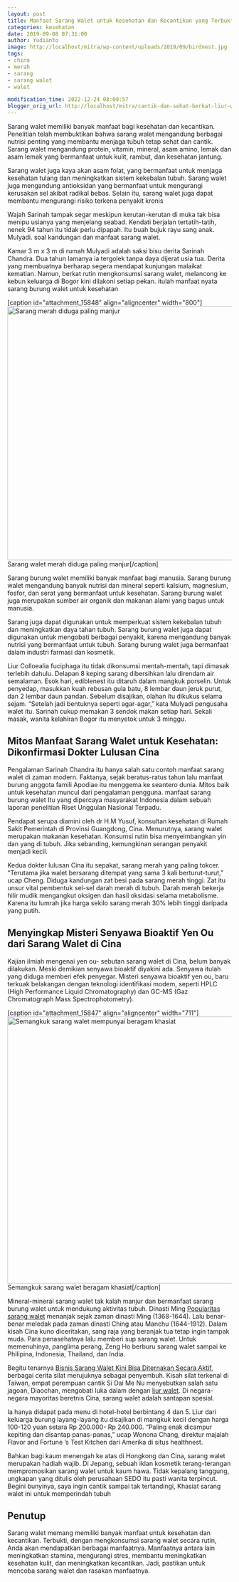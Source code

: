 ```yaml
---
layout: post
title: Manfaat Sarang Walet untuk Kesehatan dan Kecantikan yang Terbukti Tokcer
categories: kesehatan
date: 2019-09-08 07:31:00
author: Yudianto
image: http://localhost/mitra/wp-content/uploads/2019/09/birdnest.jpg
tags:
- china
- merah
- sarang
- sarang walet
- walet

modification_time: 2022-12-24 08:09:57
blogger_orig_url: http://localhost/mitra/cantik-dan-sehat-berkat-liur-walet.html
---
```


Sarang walet memiliki banyak manfaat bagi kesehatan dan kecantikan. Penelitian telah membuktikan bahwa sarang walet mengandung berbagai nutrisi penting yang membantu menjaga tubuh tetap sehat dan cantik. Sarang walet mengandung protein, vitamin, mineral, asam amino, lemak dan asam lemak yang bermanfaat untuk kulit, rambut, dan kesehatan jantung.

Sarang walet juga kaya akan asam folat, yang bermanfaat untuk menjaga kesehatan tulang dan meningkatkan sistem kekebalan tubuh. Sarang walet juga mengandung antioksidan yang bermanfaat untuk mengurangi kerusakan sel akibat radikal bebas. Selain itu, sarang walet juga dapat membantu mengurangi risiko terkena penyakit kronis

Wajah Sarinah tampak segar meskipun kerutan-kerutan di muka tak bisa menipu usianya yang menjelang seabad. Kendati berjalan tertatih-tatih, nenek 94 tahun itu tidak perlu dipapah. Itu buah bujuk rayu sang anak. Mulyadi. soal kandungan dan manfaat sarang walet.

Kamar 3 m x 3 m di rumah Mulyadi adalah saksi bisu derita Sarinah Chandra. Dua tahun lamanya ia tergolek tanpa daya dijerat usia tua. Derita yang membuatnya berharap segera mendapat kunjungan malaikat kematian. Namun, berkat rutin mengkonsumsi sarang walet, melancong ke kebun keluarga di Bogor kini dilakoni setiap pekan. itulah manfaat nyata sarang burung walet untuk kesehatan

[caption id="attachment_15848" align="aligncenter" width="800"]<a href="http://127.0.0.1/mitra/wp-content/uploads/2019/09/walet_800x571.jpg"><img class="wp-image-15848 size-full" src="http://127.0.0.1/mitra/wp-content/uploads/2019/09/walet_800x571.jpg" alt="Sarang merah diduga paling manjur" width="800" height="571" /></a> Sarang walet merah diduga paling manjur[/caption]

Sarang burung walet memiliki banyak manfaat bagi manusia. Sarang burung walet mengandung banyak nutrisi dan mineral seperti kalsium, magnesium, fosfor, dan serat yang bermanfaat untuk kesehatan. Sarang burung walet juga merupakan sumber air organik dan makanan alami yang bagus untuk manusia.

Sarang juga dapat digunakan untuk memperkuat sistem kekebalan tubuh dan meningkatkan daya tahan tubuh. Sarang burung walet juga dapat digunakan untuk mengobati berbagai penyakit, karena mengandung banyak nutrisi yang bermanfaat untuk tubuh. Sarang burung walet juga bermanfaat dalam industri farmasi dan kosmetik.

Liur Colloealia fuciphaga itu tidak dikonsumsi mentah-mentah, tapi dimasak terlebih dahulu. Delapan 8 keping sarang dibersihkan lalu direndam air semalaman. Esok hari, ediblenest itu ditaruh dalam mangkuk porselin. Untuk penyedap, masukkan kuah rebusan gula batu, 8 lembar daun jeruk purut, dan 2 lembar daun pandan. Sebelum disajikan, olahan itu dikukus selama sejam. “Setelah jadi bentuknya seperti agar-agar,” kata Mulyadi pengusaha walet itu. Sarinah cukup memakan 3 sendok makan setiap hari. Sekali masak, wanita kelahiran Bogor itu menyetok untuk 3 minggu.
<h2>Mitos Manfaat Sarang Walet untuk Kesehatan: Dikonfirmasi Dokter Lulusan Cina</h2>
Pengalaman Sarinah Chandra itu hanya salah satu contoh manfaat sarang walet di zaman modern. Faktanya, sejak beratus-ratus tahun lalu manfaat burung anggota famili Apodiae itu menggema ke seantero dunia. Mitos baik untuk kesehatan muncul dari pengalaman pengguna. manfaat sarang burung walet Itu yang dipercaya masyarakat Indonesia dalam sebuah laporan penelitian Riset Unggulan Nasional Terpadu.

Pendapat serupa diamini oleh dr H.M Yusuf, konsultan kesehatan di Rumah Sakit Pemerintah di Provinsi Guangdong, Cina. Menurutnya, sarang walet merupakan makanan kesehatan. Konsumsi rutin bisa menyeimbangkan yin dan yang di tubuh. Jika sebanding, kemungkinan serangan penyakit menjadi kecil.

Kedua dokter lulusan Cina itu sepakat, sarang merah yang paling tokcer. “Terutama jika walet bersarang ditempat yang sama 3 kali berturut-turut,” ucap Cheng. Diduga kandungan zat besi pada sarang merah tinggi. Zat itu unsur vital pembentuk sel-sel darah merah di tubuh. Darah merah bekerja hilir mudik mengangkut oksigen dan hasil oksidasi selama metabolisme. Karena itu lumrah jika harga sekilo sarang merah 30% lebih tinggi daripada yang putih.
<h2>Menyingkap Misteri Senyawa Bioaktif Yen Ou dari Sarang Walet di Cina</h2>
Kajian ilmiah mengenai yen ou- sebutan sarang walet di Cina, belum banyak dilakukan. Meski demikian senyawa bioaktif diyakini ada. Senyawa itulah yang diduga memberi efek penyegar. Misteri senyawa bioaktif yen ou, baru terkuak belakangan dengan teknologi identifikasi modem, seperti HPLC (High Performance Liquid Chromatography) dan GC-MS (Gaz Chromatograph Mass Spectrophotometry).

[caption id="attachment_15847" align="aligncenter" width="711"]<a href="http://127.0.0.1/mitra/wp-content/uploads/2019/09/walet_711x600.jpg"><img class="wp-image-15847 size-full" src="http://127.0.0.1/mitra/wp-content/uploads/2019/09/walet_711x600.jpg" alt="Semangkuk sarang walet mempunyai beragam khasiat" width="711" height="600" /></a> Semangkuk sarang walet beragam khasiat[/caption]

Mineral-mineral sarang walet tak kalah manjur dan bermanfaat sarang burung walet untuk mendukung aktivitas tubuh. Dinasti Ming <a href="http://127.0.0.1/mitra/alih-fungsi-ruko-menjadi-sarang-walet.html">Popularitas sarang walet</a> menanjak sejak zaman dinasti Ming (1368-1644). Lalu benar-benar meledak pada zaman dinasti Ching atau Manchu (1644-1912). Dalam kisah Cina kuno diceritakan, sang raja yang beranjak tua tetap ingin tampak muda. Para penasehatnya lalu memberi sup sarang walet. Untuk memenuhinya, panglima perang, Zeng Ho berburu sarang walet sampai ke Philipina, Indonesia, Thailand, dan India.

Begitu tenarnya <a href="http://127.0.0.1/mitra/budidaya-sarang-walet-bisa-diternakan.html">Bisnis Sarang Walet Kini Bisa Diternakan Secara Aktif</a>, berbagai cerita silat merujuknya sebagai penyembuh. Kisah silat terkenal di Taiwan, empat perempuan cantik Si Dai Me Nu menyebutkan salah satu jagoan, Diaochan, mengobati luka dalam dengan <a href="http://127.0.0.1/mitra/topik/walet">liur walet</a>. Di negara-negara mayoritas beretnis Cina, sarang walet adalah santapan spesial.

Ia hanya didapat pada menu di hotel-hotel berbintang 4 dan 5. Liur dari keluarga burung layang-layang itu disajikan di mangkuk kecil dengan harga 100-120 yuan setara Rp 200.000- Rp 240.000. “Paling enak dicampur kepiting dan disantap panas-panas,” ucap Wonona Chang, direktur majalah Flavor and Fortune ’s Test Kitchen dari Amerika di situs healthnest.

Bahkan bagi kaum menengah ke atas di Hongkong dan Cina, sarang walet merupakan hadiah wajib.
Di Jepang, sebuah iklan kosmetik terang-terangan mempromosikan sarang walet untuk kaum hawa. Tidak kepalang tanggung, ungkapan yang ditulis oleh perusahaan SEDO itu pasti wanita terpincut. Begini bunyinya, saya ingin cantik sampai tak tertandingi, Khasiat sarang walet ini untuk memperindah tubuh
<h2>Penutup</h2>
Sarang walet memang memiliki banyak manfaat untuk kesehatan dan kecantikan. Terbukti, dengan mengkonsumsi sarang walet secara rutin, Anda akan mendapatkan berbagai manfaatnya. Manfaatnya antara lain meningkatkan stamina, mengurangi stres, membantu meningkatkan kesehatan kulit, dan meningkatkan kecantikan. Jadi, pastikan untuk mencoba sarang walet dan rasakan manfaatnya.
